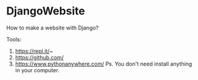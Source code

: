 # DjangoWebsite

How to make a website with Django?

Tools:
1. https://repl.it/~
2. https://github.com/
3. https://www.pythonanywhere.com/
Ps. You don't need install anything in your computer.
